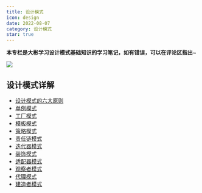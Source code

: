 ```yaml
---
title: 设计模式
icon: design
date: 2022-08-07
category: 设计模式
star: true
---
```


**本专栏是大彬学习设计模式基础知识的学习笔记，如有错误，可以在评论区指出**~

![](http://img.dabin-coder.cn/image/设计模式.jpg)
## 设计模式详解

- [设计模式的六大原则](./1-principle.md)
- [单例模式](./2-singleton.md)
- [工厂模式](./3-factory.md)
- [模板模式](./4-template.md)
- [策略模式](./5-strategy.md)
- [责任链模式](./6-chain.md)
- [迭代器模式](./7-iterator.md)
- [装饰模式](./8-decorator.md)
- [适配器模式](./9-adapter.md)
- [观察者模式](./10-observer.md)
- [代理模式](./11-proxy.md)
- [建造者模式](./12-builder.md)
